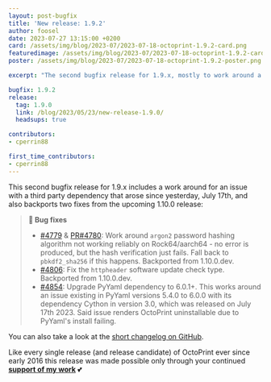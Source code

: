 ```yaml
---
layout: post-bugfix
title: 'New release: 1.9.2'
author: foosel
date: 2023-07-27 13:15:00 +0200
card: /assets/img/blog/2023-07/2023-07-18-octoprint-1.9.2-card.png
featuredimage: /assets/img/blog/2023-07/2023-07-18-octoprint-1.9.2-card.png
poster: /assets/img/blog/2023-07/2023-07-18-octoprint-1.9.2-poster.png

excerpt: "The second bugfix release for 1.9.x, mostly to work around a new bug in a third party dependency."

bugfix: 1.9.2
release:
  tag: 1.9.0
  link: /blog/2023/05/23/new-release-1.9.0/
  headsups: true

contributors:
- cperrin88

first_time_contributors:
- cperrin88
---
```


This second bugfix release for 1.9.x includes a work around for an issue with a third party dependency that arose since yesterday, July 17th, and also backports two fixes from the upcoming 1.10.0 release:

> **🐛 Bug fixes**
> 
> - [#4779](https://github.com/OctoPrint/OctoPrint/issues/4779) & [PR#4780](https://github.com/OctoPrint/OctoPrint/pull/4780): Work around `argon2` password hashing algorithm not working reliably on Rock64/aarch64 - no error is produced, but the hash verification just fails.  Fall back to `pbkdf2_sha256` if this happens. Backported from 1.10.0.dev.
> - [#4806](https://github.com/OctoPrint/OctoPrint/issues/4806): Fix the `httpheader` software update check type. Backported from 1.10.0.dev.
> - [#4854](https://github.com/OctoPrint/OctoPrint/issues/4854): Upgrade PyYaml dependency to 6.0.1+. This works around an issue existing in PyYaml versions 5.4.0 to 6.0.0 with its dependency Cython in version 3.0, which was released on July 17th 2023. Said issue renders OctoPrint uninstallable due to PyYaml's install failing.

You can also take a look at the [short changelog on GitHub](https://github.com/OctoPrint/OctoPrint/releases/tag/1.9.2).

Like every single release (and release candidate) of OctoPrint ever since early 2016 this release was made possible only
through your continued **[support of my work](/support-octoprint/)** 💕

